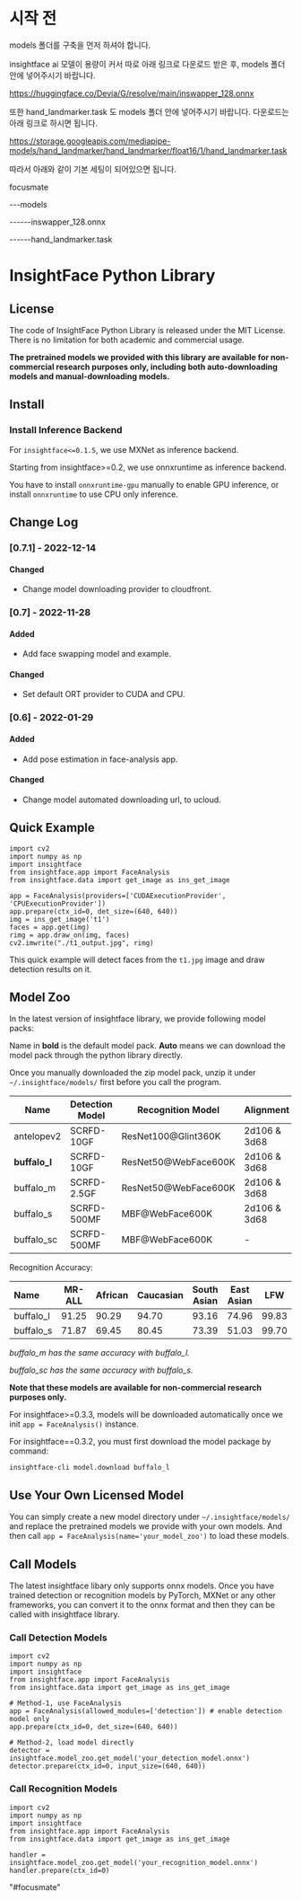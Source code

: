 # 시작 전

models 폴더를 구축을 먼저 하셔야 합니다.

insightface ai 모델이 용량이 커서 따로 아래 링크로 다운로드 받은 후, models 폴더 안에 넣어주시기 바랍니다.

https://huggingface.co/Devia/G/resolve/main/inswapper_128.onnx 

또한 hand_landmarker.task 도 models 폴더 안에 넣어주시기 바랍니다. 다운로드는 아래 링크로 하시면 됩니다. 

https://storage.googleapis.com/mediapipe-models/hand_landmarker/hand_landmarker/float16/1/hand_landmarker.task

따라서 아래와 같이 기본 세팅이 되어있으면 됩니다. 

focusmate

---models

------inswapper_128.onnx

------hand_landmarker.task


# InsightFace Python Library

## License

The code of InsightFace Python Library is released under the MIT License. There is no limitation for both academic and commercial usage.

**The pretrained models we provided with this library are available for non-commercial research purposes only, including both auto-downloading models and manual-downloading models.**

## Install

### Install Inference Backend

For ``insightface<=0.1.5``, we use MXNet as inference backend.

Starting from insightface>=0.2, we use onnxruntime as inference backend.

You have to install ``onnxruntime-gpu`` manually to enable GPU inference, or install ``onnxruntime`` to use CPU only inference.

## Change Log

### [0.7.1] - 2022-12-14
  
#### Changed
  
- Change model downloading provider to cloudfront.

### [0.7] - 2022-11-28
  
#### Added

- Add face swapping model and example.
 
#### Changed
  
- Set default ORT provider to CUDA and CPU.
 
### [0.6] - 2022-01-29
  
#### Added

- Add pose estimation in face-analysis app.
 
#### Changed
  
- Change model automated downloading url, to ucloud.
 

## Quick Example

```
import cv2
import numpy as np
import insightface
from insightface.app import FaceAnalysis
from insightface.data import get_image as ins_get_image

app = FaceAnalysis(providers=['CUDAExecutionProvider', 'CPUExecutionProvider'])
app.prepare(ctx_id=0, det_size=(640, 640))
img = ins_get_image('t1')
faces = app.get(img)
rimg = app.draw_on(img, faces)
cv2.imwrite("./t1_output.jpg", rimg)
```

This quick example will detect faces from the ``t1.jpg`` image and draw detection results on it.



## Model Zoo

In the latest version of insightface library, we provide following model packs:

Name in **bold** is the default model pack. **Auto** means we can download the model pack through the python library directly.

Once you manually downloaded the zip model pack, unzip it under `~/.insightface/models/` first before you call the program.

| Name          | Detection Model | Recognition Model    | Alignment    | Attributes | Model-Size | Link                                                         | Auto |
| ------------- | --------------- | -------------------- | ------------ | ---------- | ---------- | ------------------------------------------------------------ | ------------- |
| antelopev2    | SCRFD-10GF      | ResNet100@Glint360K  | 2d106 & 3d68 | Gender&Age | 407MB      | [link](https://drive.google.com/file/d/18wEUfMNohBJ4K3Ly5wpTejPfDzp-8fI8/view?usp=sharing) | N             |
| **buffalo_l** | SCRFD-10GF      | ResNet50@WebFace600K | 2d106 & 3d68 | Gender&Age | 326MB      | [link](https://drive.google.com/file/d/1qXsQJ8ZT42_xSmWIYy85IcidpiZudOCB/view?usp=sharing) | Y             |
| buffalo_m     | SCRFD-2.5GF     | ResNet50@WebFace600K | 2d106 & 3d68 | Gender&Age | 313MB      | [link](https://drive.google.com/file/d/1net68yNxF33NNV6WP7k56FS6V53tq-64/view?usp=sharing) | N             |
| buffalo_s     | SCRFD-500MF     | MBF@WebFace600K      | 2d106 & 3d68 | Gender&Age | 159MB      | [link](https://drive.google.com/file/d/1pKIusApEfoHKDjeBTXYB3yOQ0EtTonNE/view?usp=sharing) | N             |
| buffalo_sc    | SCRFD-500MF     | MBF@WebFace600K      | -            | -          | 16MB       | [link](https://drive.google.com/file/d/19I-MZdctYKmVf3nu5Da3HS6KH5LBfdzG/view?usp=sharing) | N             |



Recognition Accuracy:

| Name      | MR-ALL | African | Caucasian | South Asian | East Asian | LFW   | CFP-FP | AgeDB-30 | IJB-C(E4) |
| :-------- | ------ | ------- | --------- | ----------- | ---------- | ----- | ------ | -------- | --------- |
| buffalo_l | 91.25  | 90.29   | 94.70     | 93.16       | 74.96      | 99.83 | 99.33  | 98.23    | 97.25     |
| buffalo_s | 71.87  | 69.45   | 80.45     | 73.39       | 51.03      | 99.70 | 98.00  | 96.58    | 95.02     |

*buffalo_m has the same accuracy with buffalo_l.*

*buffalo_sc has the same accuracy with buffalo_s.*



**Note that these models are available for non-commercial research purposes only.**



For insightface>=0.3.3, models will be downloaded automatically once we init ``app = FaceAnalysis()`` instance.

For insightface==0.3.2, you must first download the model package by command:

```
insightface-cli model.download buffalo_l
```

## Use Your Own Licensed Model

You can simply create a new model directory under ``~/.insightface/models/`` and replace the pretrained models we provide with your own models. And then call ``app = FaceAnalysis(name='your_model_zoo')`` to load these models.

## Call Models

The latest insightface libary only supports onnx models. Once you have trained detection or recognition models by PyTorch, MXNet or any other frameworks, you can convert it to the onnx format and then they can be called with insightface library.

### Call Detection Models

```
import cv2
import numpy as np
import insightface
from insightface.app import FaceAnalysis
from insightface.data import get_image as ins_get_image

# Method-1, use FaceAnalysis
app = FaceAnalysis(allowed_modules=['detection']) # enable detection model only
app.prepare(ctx_id=0, det_size=(640, 640))

# Method-2, load model directly
detector = insightface.model_zoo.get_model('your_detection_model.onnx')
detector.prepare(ctx_id=0, input_size=(640, 640))

```

### Call Recognition Models

```
import cv2
import numpy as np
import insightface
from insightface.app import FaceAnalysis
from insightface.data import get_image as ins_get_image

handler = insightface.model_zoo.get_model('your_recognition_model.onnx')
handler.prepare(ctx_id=0)

```


"#focusmate" 
